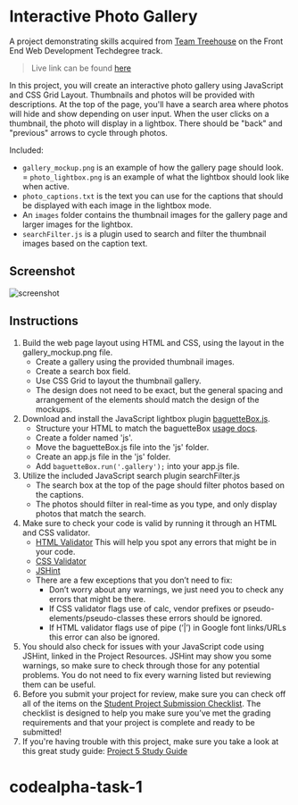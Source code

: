 # Interactive Photo Gallery

A project demonstrating skills acquired from [Team
Treehouse](http://referrals.trhou.se/lindseykdeveloper) on the Front End Web
Development Techdegree track.

> Live link can be found [here](https://myjsphotogallery.netlify.app/)

In this project, you will create an interactive photo gallery using JavaScript and CSS Grid Layout. Thumbnails and photos will be provided with descriptions. At the top of the page, you'll have a search area where photos will hide and show depending on user input. When the user clicks on a thumbnail, the photo will display in a lightbox. There should be "back" and "previous" arrows to cycle through photos.

Included:
- ```gallery_mockup.png``` is an example of how the gallery page should look.
= ```photo_lightbox.png``` is an example of what the lightbox should look like when active.
- ```photo_captions.txt``` is the text you can use for the captions that should be displayed with each image in the lightbox mode.
- An ```images``` folder contains the thumbnail images for the gallery page and larger images for the lightbox.
- ```searchFilter.js``` is a plugin used to search and filter the thumbnail
  images based on the caption text.

## Screenshot
![screenshot](https://res.cloudinary.com/codelikeagirl29/image/upload/v1681764327/projects/127-0-0-1-63098-index-html_f7xjvp.png)

## Instructions
1. Build the web page layout using HTML and CSS, using the layout in the gallery_mockup.png file.
   - Create a gallery using the provided thumbnail images.
   - Create a search box field.
   - Use CSS Grid to layout the thumbnail gallery.
   - The design does not need to be exact, but the general spacing and arrangement of the elements should match the design of the mockups.
2. Download and install the JavaScript lightbox plugin [baguetteBox.js](https://github.com/feimosi/baguetteBox.js/).
   - Structure your HTML to match the baguetteBox [usage docs](https://github.com/feimosi/baguetteBox.js/#usage).
   - Create a folder named 'js'.
   - Move the baguetteBox.js file into the 'js' folder.
   - Create an app.js file in the 'js' folder.
   - Add ```baguetteBox.run('.gallery');``` into your app.js file.
3. Utilize the included JavaScript search plugin searchFilter.js
   - The search box at the top of the page should filter photos based on the captions.
   - The photos should filter in real-time as you type, and only display photos that match the search.
4. Make sure to check your code is valid by running it through an HTML and CSS validator.
   - [HTML Validator](https://validator.w3.org/#validate_by_input) This will
     help you spot any errors that might be in your code.
   - [CSS Validator](https://jigsaw.w3.org/css-validator/#validate_by_input)
   - [JSHint](https://jshint.com/)
   - There are a few exceptions that you don’t need to fix:
     - Don’t worry about any warnings, we just need you to check any errors that might be there.
     - If CSS validator flags use of calc, vendor prefixes or pseudo-elements/pseudo-classes these errors should be ignored.
     - If HTML validator flags use of pipe (‘|’) in Google font links/URLs this error can also be ignored.
5. You should also check for issues with your JavaScript code using JSHint, linked in the Project Resources.
JSHint may show you some warnings, so make sure to check through those for any potential problems. You do not need to fix every warning listed but reviewing them can be useful.
6. Before you submit your project for review, make sure you can check off all of the items on the [Student Project Submission Checklist](http://treehouse-techdegree.s3.amazonaws.com/Student-Project-Submission-Checklist.pdf). The checklist is designed to help you make sure you’ve met the grading requirements and that your project is complete and ready to be submitted!
7. If you're having trouble with this project, make sure you take a look at this great study guide:
[Project 5 Study Guide](https://drive.google.com/file/d/1KCrJLiPfJh-gy54K2yKi-taLuql7UvUL/view?usp=sharing)
# codealpha-task-1
